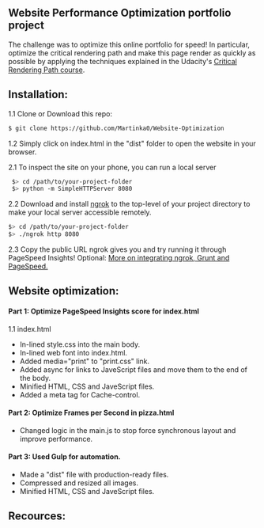 ## Website Performance Optimization portfolio project
The challenge was to optimize this online portfolio for speed! In particular, optimize the critical rendering path and make this page render as quickly as possible by applying the techniques explained in the Udacity's [Critical Rendering Path course](https://www.udacity.com/course/ud884).

## Installation:
1.1 Clone or Download this repo:
```bash
$ git clone https://github.com/Martinka0/Website-Optimization
 ```
1.2 Simply click on index.html in the "dist" folder to open the website in your browser.

2.1 To inspect the site on your phone, you can run a local server
 ```bash
  $> cd /path/to/your-project-folder
  $> python -m SimpleHTTPServer 8080
  ```
2.2 Download and install [ngrok](https://ngrok.com/) to the top-level of your project directory to make your local server accessible remotely.

  ``` bash
  $> cd /path/to/your-project-folder
  $> ./ngrok http 8080
  ```

2.3 Copy the public URL ngrok gives you and try running it through PageSpeed Insights! Optional: [More on integrating ngrok, Grunt and PageSpeed.](http://www.jamescryer.com/2014/06/12/grunt-pagespeed-and-ngrok-locally-testing/)


## Website optimization:
#### Part 1: Optimize PageSpeed Insights score for index.html
1.1 index.html
* In-lined style.css into the main body.
* In-lined web font into index.html.
* Added media="print" to "print.css" link. 
* Added async for links to JaveScript files and move them to the end of the body.
* Minified HTML, CSS and JaveScript files.
* Added a meta tag for Cache-control.

#### Part 2: Optimize Frames per Second in pizza.html
* Changed logic in the main.js to stop force synchronous layout and improve performance.

#### Part 3: Used Gulp for automation.
* Made a "dist" file with production-ready files.
* Compressed  and resized all images.
* Minified HTML, CSS and JaveScript files.

## Recources:


